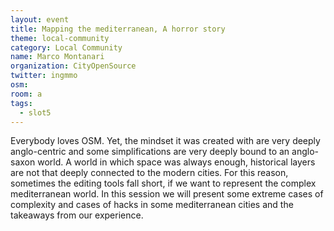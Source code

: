 ```yaml
---
layout: event
title: Mapping the mediterranean, A horror story
theme: local-community
category: Local Community
name: Marco Montanari
organization: CityOpenSource
twitter: ingmmo
osm:
room: a
tags:
  - slot5
---
```

Everybody loves OSM. Yet, the mindset it was created with are very deeply anglo-centric and some simplifications are very deeply bound to an anglo-saxon world. A world in which space was always enough, historical layers are not that deeply connected to the modern cities. For this reason, sometimes the editing tools fall short, if we want to represent the complex mediterranean world. In this session we will present some extreme cases of complexity and cases of hacks in some mediterranean cities and the takeaways from our experience.
